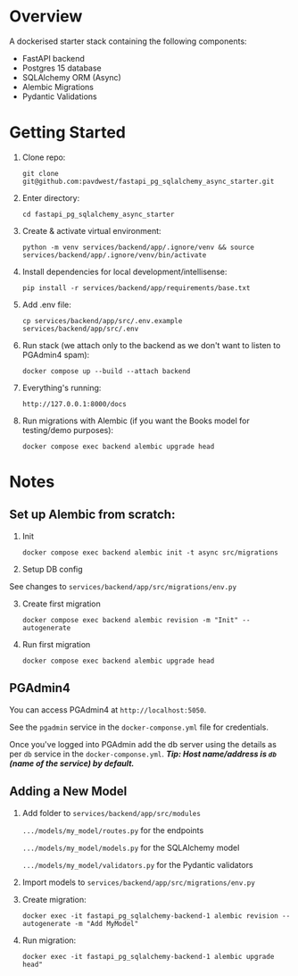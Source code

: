 # Overview

A dockerised starter stack containing the following components:

* FastAPI backend
* Postgres 15 database
* SQLAlchemy ORM (Async)
* Alembic Migrations
* Pydantic Validations

# Getting Started

1. Clone repo:

    ```git clone git@github.com:pavdwest/fastapi_pg_sqlalchemy_async_starter.git```

2. Enter directory:

    ```cd fastapi_pg_sqlalchemy_async_starter```

3. Create & activate virtual environment:

    ```python -m venv services/backend/app/.ignore/venv && source services/backend/app/.ignore/venv/bin/activate```

4. Install dependencies for local development/intellisense:

    ```pip install -r services/backend/app/requirements/base.txt```

5. Add .env file:

    ```cp services/backend/app/src/.env.example services/backend/app/src/.env```

6. Run stack (we attach only to the backend as we don't want to listen to PGAdmin4 spam):

    ```docker compose up --build --attach backend```

7. Everything's running:

    ```http://127.0.0.1:8000/docs```

8. Run migrations with Alembic (if you want the Books model for testing/demo purposes):

     ```docker compose exec backend alembic upgrade head```

# Notes

## Set up Alembic from scratch:

1. Init

    ```docker compose exec backend alembic init -t async src/migrations```

2. Setup DB config

See changes to ```services/backend/app/src/migrations/env.py```

3. Create first migration

    ```docker compose exec backend alembic revision -m "Init" --autogenerate```

4. Run first migration

     ```docker compose exec backend alembic upgrade head```

## PGAdmin4

You can access PGAdmin4 at ```http://localhost:5050```.

See the `pgadmin` service in the ```docker-componse.yml``` file for credentials.

Once you've logged into PGAdmin add the db server using the details as per `db` service in the ```docker-componse.yml```. **_Tip: Host name/address is `db` (name of the service) by default._**

## Adding a New Model

1. Add folder to ```services/backend/app/src/modules```

    `.../models/my_model/routes.py`         for the endpoints

    `.../models/my_model/models.py`         for the SQLAlchemy model

    `.../models/my_model/validators.py`     for the Pydantic validators

2. Import models to ```services/backend/app/src/migrations/env.py```

3. Create migration:

    ```docker exec -it fastapi_pg_sqlalchemy-backend-1 alembic revision --autogenerate -m "Add MyModel"```

4. Run migration:

    ```docker exec -it fastapi_pg_sqlalchemy-backend-1 alembic upgrade head"```
